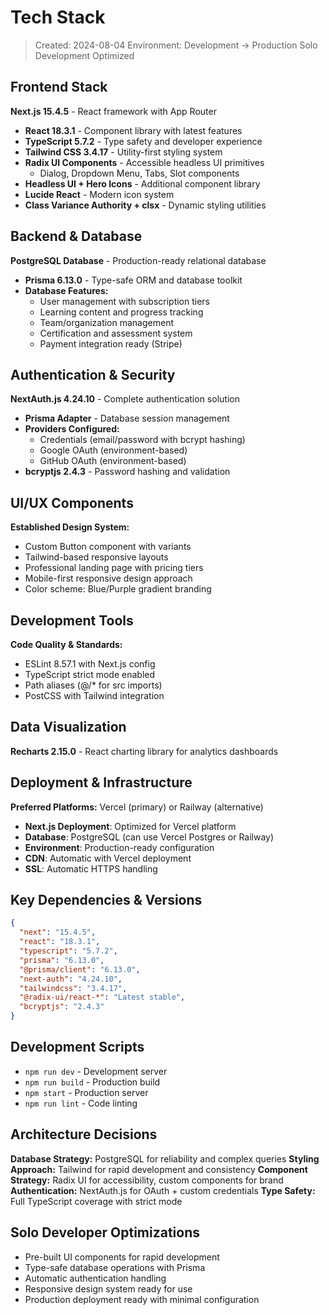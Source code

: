 # Tech Stack

> Created: 2024-08-04
> Environment: Development → Production
> Solo Development Optimized

## Frontend Stack
**Next.js 15.4.5** - React framework with App Router
- **React 18.3.1** - Component library with latest features
- **TypeScript 5.7.2** - Type safety and developer experience
- **Tailwind CSS 3.4.17** - Utility-first styling system
- **Radix UI Components** - Accessible headless UI primitives
  - Dialog, Dropdown Menu, Tabs, Slot components
- **Headless UI + Hero Icons** - Additional component library
- **Lucide React** - Modern icon system
- **Class Variance Authority + clsx** - Dynamic styling utilities

## Backend & Database
**PostgreSQL Database** - Production-ready relational database
- **Prisma 6.13.0** - Type-safe ORM and database toolkit
- **Database Features:**
  - User management with subscription tiers
  - Learning content and progress tracking
  - Team/organization management
  - Certification and assessment system
  - Payment integration ready (Stripe)

## Authentication & Security
**NextAuth.js 4.24.10** - Complete authentication solution
- **Prisma Adapter** - Database session management
- **Providers Configured:**
  - Credentials (email/password with bcrypt hashing)
  - Google OAuth (environment-based)
  - GitHub OAuth (environment-based)
- **bcryptjs 2.4.3** - Password hashing and validation

## UI/UX Components
**Established Design System:**
- Custom Button component with variants
- Tailwind-based responsive layouts
- Professional landing page with pricing tiers
- Mobile-first responsive design approach
- Color scheme: Blue/Purple gradient branding

## Development Tools
**Code Quality & Standards:**
- ESLint 8.57.1 with Next.js config
- TypeScript strict mode enabled
- Path aliases (@/* for src imports)
- PostCSS with Tailwind integration

## Data Visualization
**Recharts 2.15.0** - React charting library for analytics dashboards

## Deployment & Infrastructure
**Preferred Platforms:** Vercel (primary) or Railway (alternative)
- **Next.js Deployment**: Optimized for Vercel platform
- **Database**: PostgreSQL (can use Vercel Postgres or Railway)
- **Environment**: Production-ready configuration
- **CDN**: Automatic with Vercel deployment
- **SSL**: Automatic HTTPS handling

## Key Dependencies & Versions
```json
{
  "next": "15.4.5",
  "react": "18.3.1",
  "typescript": "5.7.2",
  "prisma": "6.13.0",
  "@prisma/client": "6.13.0",
  "next-auth": "4.24.10",
  "tailwindcss": "3.4.17",
  "@radix-ui/react-*": "Latest stable",
  "bcryptjs": "2.4.3"
}
```

## Development Scripts
- `npm run dev` - Development server
- `npm run build` - Production build
- `npm start` - Production server
- `npm run lint` - Code linting

## Architecture Decisions
**Database Strategy:** PostgreSQL for reliability and complex queries
**Styling Approach:** Tailwind for rapid development and consistency
**Component Strategy:** Radix UI for accessibility, custom components for brand
**Authentication:** NextAuth.js for OAuth + custom credentials
**Type Safety:** Full TypeScript coverage with strict mode

## Solo Developer Optimizations
- Pre-built UI components for rapid development
- Type-safe database operations with Prisma
- Automatic authentication handling
- Responsive design system ready for use
- Production deployment ready with minimal configuration
